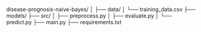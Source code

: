 disease-prognosis-naive-bayes/
│
├── data/
│   └── training_data.csv
├── models/
├── src/
│   ├── preprocess.py
│   ├── evaluate.py
│   └── predict.py
├── main.py
├── requirements.txt

